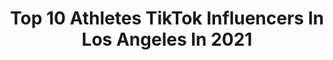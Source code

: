 ---
title: Top 10 Athletes TikTok Influencers In Los Angeles In 2021
description: >-
  Find top athletes TikTok influencers in Los Angeles in 2021. Most popular hashtags: #fyp #losangeles #duet #dance.
platform: TikTok
hits: 26
text_top: Identify the top-rated TikTok influencers on inBeat.
text_bottom: Our database aggregates 26 TikTok influencers like this in Los Angeles, United States for you to collaborate.
profiles:
  - username: "saramaew"
    fullname: >-
      Sara Mae
    bio: >-
      I spend a lot of my time upside down 🙃
    location: "United States"
    followers: 37900
    engagement: 938
    commentsToLikes: 0.013931
    id: ck8qcy0qbm9220j78p7br257q
    verified: false
    hashtags: "#dance, #trapeze, #doublestar, #silks"
  - username: "steviothememeio"
    fullname: >-
      user846347574608
    bio: >-
      Spiderman: Into the Spider-Verse 15:23
    location: "United States"
    followers: 10700
    engagement: 1442
    commentsToLikes: 0.164774
    id: ckd1a7g6ns5xi0j23gb73hm1r
    verified: false
    hashtags: "#dontletthisflop, #fyp, #duet, #christmas"
  - username: "kys9000"
    fullname: >-
      🍃
    bio: >-
      Los Angeles Depop: skylerjc Bigballerclaire’s #1 fan
    location: "United States"
    followers: 45700
    engagement: 2276
    commentsToLikes: 0.023102
    id: cka0pag4y7goh0i78whk2zq2s
    verified: false
    hashtags: "#gymnastics, #foryou, #dormlife, #foryoupage"
  - username: "kimmymichellee"
    fullname: >-
      Kimberly
    bio: >-
      Los Angeles BLACK LIVES MATTER Insta @kim.perl Swimwear line: @kimmyskinis
    location: "United States"
    followers: 10200
    engagement: 527
    commentsToLikes: 0.061517
    id: ckamiaooojes70i787fk5231e
    verified: false
    hashtags: "#fashionessentials, #barb, #duet, #planttips"
  - username: "novaakan3"
    fullname: >-
      Novian Cherry
    bio: >-
      🏀Pro Athlete ♦️NUPE 🏠 San Diego, CA Follow me on IG —> @Novaakan3 BLM ✊🏿
    location: "United States"
    followers: 349100
    engagement: 1739
    commentsToLikes: 0.098973
    id: ckb0zdez3o43y0j23zi0dkijf
    verified: true
    hashtags: "#biden2020, #blm, #fyp, #trump"
  - username: "jon_koury"
    fullname: >-
      Jon Koury
    bio: >-
      ⚡️Calisthenics Athlete / Physicist 🔥 IG - @jon_koury Thanks for 65k! 🙏🏼
    location: "United States"
    followers: 66000
    engagement: 2025
    commentsToLikes: 0.025074
    id: ck8khiw4lmwts0j78lreffo7e
    verified: false
    hashtags: "#venicebeach, #handstand, #backflip, #handstandpushup"
  - username: "fatitpm"
    fullname: >-
      Fatima Martinez
    bio: >-
      athlete & college student ✨ follow me on insta @fatimatpm 🥰
    location: "United States"
    followers: 2587
    engagement: 1160
    commentsToLikes: 0.044780
    id: ckb9i3h1v81v20j23mcgkvi3s
    verified: false
    hashtags: "#parati, #hedgehog, #fyp, #levitating"
  - username: "derektpratt"
    fullname: >-
      derektpratt
    bio: >-
      📍LA Kano from Mortal Kombat 11 🎮 Actor/Model/Athlete ⬇️ SUBSCRIBE ⬇️
    location: "United States"
    followers: 23900
    engagement: 936
    commentsToLikes: 0.065814
    id: ckb97tezzqthn0j23sq4231l5
    verified: false
    hashtags: "#abs, #foryou, #linkinbio, #talkshow"
  - username: "poplikecorn_"
    fullname: >-
      Andrew Friedman
    bio: >-
      📍LA 📍 🔥 Flipping athlete 🔥 📧 Andrew@poplikecorn.com 📧 📸 IG-poplikecorn 📸
    location: "United States"
    followers: 47800
    engagement: 1765
    commentsToLikes: 0.016189
    id: ck8rpyzronwln0j78j6km1222
    verified: false
    hashtags: "#trick, #fyp, #bergtoys, #view"
  - username: "zyrken"
    fullname: >-
      zyrken
    bio: >-
      Pro parkour athlete and cinematographer. IG for photo & video content @zyrken
    location: "United States"
    followers: 39300
    engagement: 615
    commentsToLikes: 0.019136
    id: ck7zoheqck2lb0j78bb9c4alp
    verified: true
    hashtags: "#crazy, #fyp, #parkour, #tiktok"
---